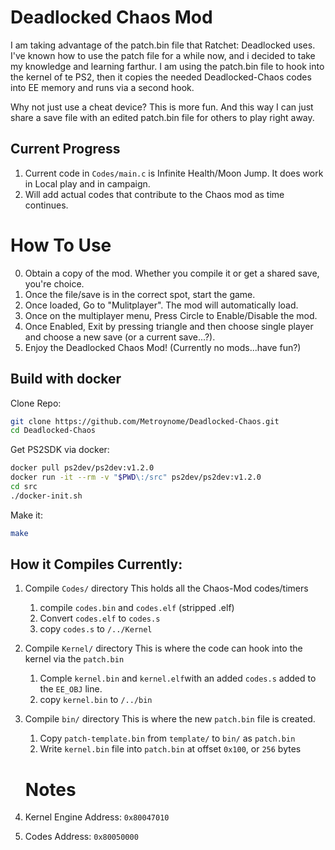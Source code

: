 # Deadlocked Chaos Mod
I am taking advantage of the patch.bin file that Ratchet: Deadlocked uses.  I've known how to use the patch file for a while now, and i decided to take my knowledge and learning farthur.  I am using the patch.bin file to hook into the kernel of te PS2, then it copies the needed Deadlocked-Chaos codes into EE memory and runs via a second hook.

Why not just use a cheat device?  This is more fun.  And this way I can just share a save file with an edited patch.bin file for others to play right away.

## Current Progress
1. Current code in `Codes/main.c` is Infinite Health/Moon Jump.  It does work in Local play and in campaign.
2. Will add actual codes that contribute to the Chaos mod as time continues.

# How To Use
0. Obtain a copy of the mod.  Whether you compile it or get a shared save, you're choice.
1. Once the file/save is in the correct spot, start the game.
2. Once loaded, Go to "Mulitplayer".  The mod will automatically load.
3. Once on the multiplayer menu, Press Circle to Enable/Disable the mod.
4. Once Enabled, Exit by pressing triangle and then choose single player and choose a new save (or a current save...?).
4. Enjoy the Deadlocked Chaos Mod!  (Currently no mods...have fun?)

## Build with docker
Clone Repo:
```sh
git clone https://github.com/Metroynome/Deadlocked-Chaos.git
cd Deadlocked-Chaos
```

Get PS2SDK via docker:
```sh
docker pull ps2dev/ps2dev:v1.2.0
docker run -it --rm -v "$PWD\:/src" ps2dev/ps2dev:v1.2.0
cd src
./docker-init.sh
```

Make it:
```sh
make
```
## How it Compiles Currently:
1. Compile `Codes/` directory
    This holds all the Chaos-Mod codes/timers
    1. compile `codes.bin` and `codes.elf` (stripped .elf)
    2. Convert `codes.elf` to `codes.s`
    3. copy `codes.s` to `/../Kernel`
2. Compile `Kernel/` directory
    This is where the code can hook into the kernel via the `patch.bin`
    1. Comple `kernel.bin` and `kernel.elf`with an added `codes.s` added to the `EE_OBJ` line. 
    2. copy `kernel.bin` to `/../bin`
3. Compile `bin/` directory
    This is where the new `patch.bin` file is created.
    1. Copy `patch-template.bin` from `template/` to `bin/` as `patch.bin`
    2. Write `kernel.bin` file into `patch.bin` at offset `0x100`, or `256` bytes

    # Notes
 1. Kernel Engine Address: `0x80047010`
 2. Codes Address: `0x80050000`